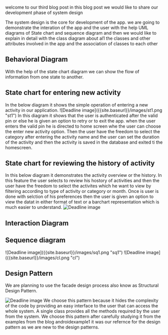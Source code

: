 welcome to our third blog post in this blog post we would like to share our development phase of system design

The system design is the core for development of the app. we are going to demonstrate the interation of the app and the user with the help UML diagrams of State chart and sequence diagram and then we would like to explain in detail with the class diagram about al1 the classes and other attributes involved in the app and the association of classes to each other

<h2>Behavioral Diagram</h2>
 With the help of the state chart diagram we can show the flow of information from one state to another. 
 <h2>State chart for entering new activity</h2>
 In the below diagram it shows the simple operation of entering a new activity in our application. 
![Deadline image]({{site.baseurl}}/images/st1.png "st1")
In this diagram it shows that the user is authenticated after the valid pin or else he is given an option to retry or to exit the app.
when the user enters the valid pin he is directed to home screen whe the user can choose the enter new activity option. Then the user have the freedom to select the category after entering the activity name and the user can set the duration of the activity and then the activity is saved in the database and exited ti the homescreen.

<h2>State chart for reviewing the history of activity</h2>

In this below diagram it demonstrates the activity overview or the history. In this feature the user selects to review his hostory of activities and then the user have the freedom to select the activites which he want to view by filtering according to type of activity or category or month. Once is user is done with selction of his preferences then the user is given an option to view the datat in either format of text or a barchart representation which is much easier to understand.
![Deadline image]({{site.baseurl}}/images/st2.png "st2")

<h2>Interaction Diagram</h2>
<h2>Sequence diagram</h2> 
![Deadline image]({{site.baseurl}}/images/sq1.png "sq1")
![Deadline image]({{site.baseurl}}/images/cl.png "cl")

<h2>Design Pattern</h2>

We are planning to use the facade design process also know as Structural Design Pattern.

![Deadline image]({{site.baseurl}}/images/123456.png "123456")
We choose this pattern because it hides the complexity of the code by providing an easy interface to the user that can access the whole system. A single class provides all the methods required by the user from the system. We choose this pattern after carefully studying it from the examples from the blog androidexample1 it was our refernce for the design pattern as we are new to the design patterns.
